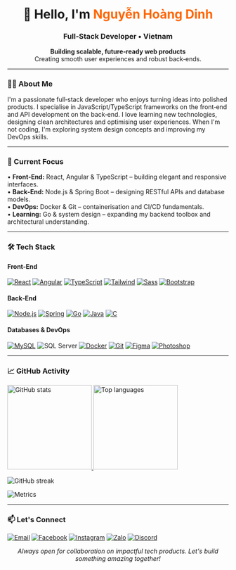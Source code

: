 <h1 align="center">👋 Hello, I'm <span style="color:#ff6600;">Nguyễn Hoàng Dinh</span></h1>
<h3 align="center">Full‑Stack Developer • Vietnam</h3>

<p align="center">
  <strong>Building scalable, future‑ready web products</strong><br/>
  Creating smooth user experiences and robust back‑ends.
</p>

---

### 👨‍💻 About Me
I'm a passionate full‑stack developer who enjoys turning ideas into polished products. I specialise in JavaScript/TypeScript frameworks on the front‑end and API development on the back‑end. I love learning new technologies, designing clean architectures and optimising user experiences. When I'm not coding, I'm exploring system design concepts and improving my DevOps skills.

---

### 🔭 Current Focus
• **Front‑End:** React, Angular & TypeScript – building elegant and responsive interfaces.  
• **Back‑End:** Node.js & Spring Boot – designing RESTful APIs and database models.  
• **DevOps:** Docker & Git – containerisation and CI/CD fundamentals.  
• **Learning:** Go & system design – expanding my backend toolbox and architectural understanding.

---

### 🛠 Tech Stack
#### Front‑End
[![React](https://skillicons.dev/icons?i=react)](https://react.dev)
[![Angular](https://skillicons.dev/icons?i=angular)](https://angular.io)
[![TypeScript](https://skillicons.dev/icons?i=ts)](https://www.typescriptlang.org)
[![Tailwind](https://skillicons.dev/icons?i=tailwind)](https://tailwindcss.com)
[![Sass](https://skillicons.dev/icons?i=sass)](https://sass-lang.com)
[![Bootstrap](https://skillicons.dev/icons?i=bootstrap)](https://getbootstrap.com)

#### Back‑End
[![Node.js](https://skillicons.dev/icons?i=nodejs)](https://nodejs.org)
[![Spring](https://skillicons.dev/icons?i=spring)](https://spring.io)
[![Go](https://skillicons.dev/icons?i=go)](https://go.dev)
[![Java](https://skillicons.dev/icons?i=java)](https://www.java.com)
[![C](https://skillicons.dev/icons?i=c)](https://en.wikipedia.org/wiki/C_(programming_language))

#### Databases & DevOps
[![MySQL](https://skillicons.dev/icons?i=mysql)](https://www.mysql.com)
![SQL Server](https://upload.wikimedia.org/wikipedia/commons/8/87/Sql_data_base_with_logo.png)
[![Docker](https://skillicons.dev/icons?i=docker)](https://www.docker.com)
[![Git](https://skillicons.dev/icons?i=git)](https://git-scm.com)
[![Figma](https://skillicons.dev/icons?i=figma)](https://www.figma.com)
[![Photoshop](https://skillicons.dev/icons?i=ps)](https://www.adobe.com/products/photoshop.html)

---

### 📈 GitHub Activity
<a href="https://github.com/nhdinh03">
  <img src="https://github-readme-stats.vercel.app/api?username=nhdinh03&show_icons=true&hide_border=true" alt="GitHub stats" height="192px"/>
</a>
<a href="https://github.com/nhdinh03">
  <img src="https://github-readme-stats.vercel.app/api/top-langs/?username=nhdinh03&layout=compact&hide_border=true" alt="Top languages" height="192px"/>
</a>

![GitHub streak](https://streak-stats.demolab.com?user=nhdinh03&hide_border=true&date_format=j%20M%5B%20Y%5D)

![Metrics](https://github.com/nhdinh03/nhdinh03/blob/main/github-metrics.svg)

---

### 📫 Let's Connect
[![Email](https://img.shields.io/badge/Email-%20-ff6953?style=flat&logo=gmail&logoColor=white)](mailto:nhdinh.dev03@gmail.com)
[![Facebook](https://img.shields.io/badge/Facebook-%20-1877F2?style=flat&logo=facebook&logoColor=white)](https://fb.com/nhdinh03)
[![Instagram](https://img.shields.io/badge/Instagram-%20-E4405F?style=flat&logo=instagram&logoColor=white)](https://instagram.com/nhdinhdz)
[![Zalo](https://img.shields.io/badge/Zalo-%20-1575F9?style=flat&logo=zalo&logoColor=white)](https://zalo.me/0389307257)
[![Discord](https://img.shields.io/badge/Discord-%20-5865F2?style=flat&logo=discord&logoColor=white)](https://discord.gg/dY9bgGcm)

<p align="center"><em>Always open for collaboration on impactful tech products. Let's build something amazing together!</em></p>
